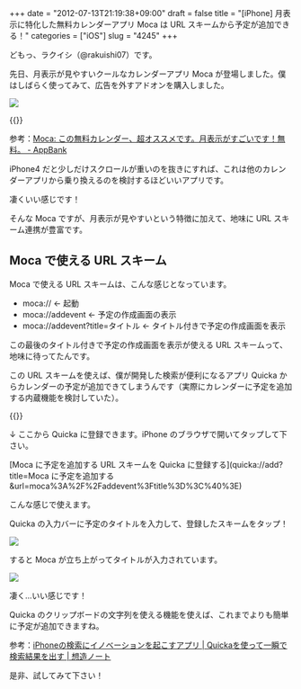 +++
date = "2012-07-13T21:19:38+09:00"
draft = false
title = "[iPhone] 月表示に特化した無料カレンダーアプリ Moca は URL スキームから予定が追加できる！"
categories = ["iOS"]
slug = "4245"
+++

どもっ、ラクイシ（@rakuishi07）です。

先日、月表示が見やすいクールなカレンダーアプリ Moca が登場しました。僕はしばらく使ってみて、広告を外すアドオンを購入しました。

![](/images/2012/07/4245_1.png)<br />

{{<app id="533031474" title="月特化カレンダー Moca 1.0.0（無料）" src="http://a3.mzstatic.com/us/r30/Purple/v4/aa/56/4e/aa564e67-bada-554e-b210-774e51108e28/mza_7937347212420215050.100x100-75.png">}}

参考：[Moca: この無料カレンダー、超オススメです。月表示がすごいです！無料。 - AppBank](http://www.appbank.net/2012/07/12/iphone-application/441159.php)

iPhone4 だと少しだけスクロールが重いのを抜きにすれば、これは他のカレンダーアプリから乗り換えるのを検討するほどいいアプリです。

凄くいい感じです！

そんな Moca ですが、月表示が見やすいという特徴に加えて、地味に URL スキーム連携が豊富です。

## Moca で使える URL スキーム

Moca で使える URL スキームは、こんな感じとなっています。

* moca:// ← 起動
* moca://addevent ← 予定の作成画面の表示
* moca://addevent?title=タイトル ← タイトル付きで予定の作成画面を表示

この最後のタイトル付きで予定の作成画面を表示が使える URL スキームって、地味に待ってたんです。

この URL スキームを使えば、僕が開発した検索が便利になるアプリ Quicka からカレンダーの予定が追加できてしまうんです（実際にカレンダーに予定を追加する内蔵機能を検討していた）。

{{<app id="511606108" title="Quicka 1.5（￥85）" src="http://a5.mzstatic.com/us/r1000/067/Purple/v4/8b/0f/8d/8b0f8d9e-83f6-3a80-3b09-cea66e385703/mza_3687391537383478282.100x100-75.png">}}

↓ ここから Quicka に登録できます。iPhone のブラウザで開いてタップして下さい。

[Moca に予定を追加する URL スキームを Quicka に登録する](quicka://add?title=Moca に予定を追加する&url=moca%3A%2F%2Faddevent%3Ftitle%3D%3C%40%3E)

こんな感じで使えます。

Quicka の入力バーに予定のタイトルを入力して、登録したスキームをタップ！

![](/images/2012/07/4245_2.png)

すると Moca が立ち上がってタイトルが入力されています。

![](/images/2012/07/4245_3.png)

凄く...いい感じです！

Quicka のクリップボードの文字列を使える機能を使えば、これまでよりも簡単に予定が追加できますね。

参考：[iPhoneの検索にイノベーションを起こすアプリ | Quickaを使って一瞬で検索結果を出す | 想造ノート](http://souzou.fuzimoto.info/2012/03/iphone-quicka.html)

是非、試してみて下さい！
